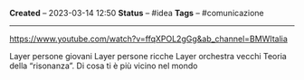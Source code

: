 **Created** – 2023-03-14 12:50
**Status** – #idea
**Tags** – #comunicazione

---

https://www.youtube.com/watch?v=ffqXPOL2gGg&ab_channel=BMWItalia

Layer persone giovani
Layer persone ricche
Layer orchestra vecchi
Teoria della “risonanza”. Di cosa ti è più vicino nel mondo